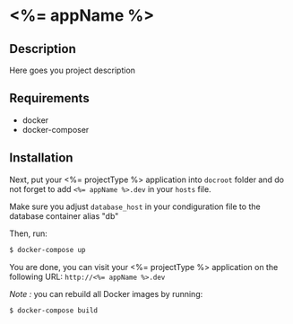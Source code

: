 # <%= appName %>

## Description
Here goes you project description

## Requirements
- docker
- docker-composer

## Installation
Next, put your <%= projectType %> application into `docroot` folder and do not forget to add `<%= appName %>.dev` in your `hosts` file.

Make sure you adjust `database_host` in your condiguration file to the database container alias "db"

Then, run:

```bash
$ docker-compose up
```

You are done, you can visit your <%= projectType %> application on the following URL: `http://<%= appName %>.dev`

_Note :_ you can rebuild all Docker images by running:

```bash
$ docker-compose build
```
